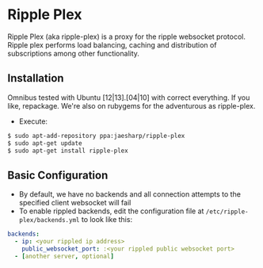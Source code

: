 Ripple Plex
===========
Ripple Plex (aka ripple-plex) is a proxy for the ripple websocket protocol. Ripple plex
performs load balancing, caching and distribution of subscriptions among other functionality.

Installation
------------
Omnibus tested with Ubuntu [12|13]\.[04|10] with correct everything. If you like, repackage.
We're also on rubygems for the adventurous as ripple-plex.
* Execute:
```bash
$ sudo apt-add-repository ppa:jaesharp/ripple-plex
$ sudo apt-get update
$ sudo apt-get install ripple-plex
```

Basic Configuration
-------------------
* By default, we have no backends and all connection attempts to the specified client websocket will fail
* To enable rippled backends, edit the configuration file at ```/etc/ripple-plex/backends.yml``` to look like this:
```yml
backends:
  - ip: <your rippled ip address>
    public_websocket_port: :<your rippled public websocket port>
  - [another server, optional]
```
